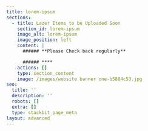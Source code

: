 ```yaml
---
title: lorem-ipsum
sections:
  - title: Lazer Items to be Uploaded Soon
    section_id: lorem-ipsum
    image_alt: lorem-ipsum
    image_position: left
    content: |
      ###### **Please Check back regularly**

      ###### ****
    actions: []
    type: section_content
    image: /images/website banner one-b5884c53.jpg
seo:
  title: ''
  description: ''
  robots: []
  extra: []
  type: stackbit_page_meta
layout: advanced
---
```

